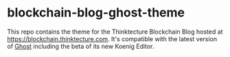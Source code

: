 # blockchain-blog-ghost-theme

This repo contains the theme for the Thinktecture Blockchain Blog hosted at https://blockchain.thinktecture.com. 
It's compatible with the latest version of [Ghost](https://github.com/TryGhost/Ghost) including the beta of its new Koenig Editor.
